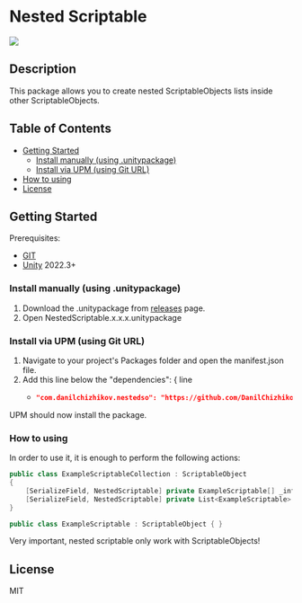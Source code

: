 # Nested Scriptable
![](https://img.shields.io/badge/unity-2022.3+-000.svg)

## Description
This package allows you to create nested ScriptableObjects lists inside other ScriptableObjects.


## Table of Contents
- [Getting Started](#Getting-Started)
    - [Install manually (using .unitypackage)](#Install-manually-(using-.unitypackage))
    - [Install via UPM (using Git URL)](#Install-via-UPM-(using-Git-URL))
- [How to using](#How-to-using)
- [License](#License)

## Getting Started
Prerequisites:
- [GIT](https://git-scm.com/downloads)
- [Unity](https://unity.com/releases/editor/archive) 2022.3+

### Install manually (using .unitypackage)
1. Download the .unitypackage from [releases](https://github.com/DanilChizhikov/nested-scriptable/releases/) page.
2. Open NestedScriptable.x.x.x.unitypackage

### Install via UPM (using Git URL)
1. Navigate to your project's Packages folder and open the manifest.json file.
2. Add this line below the "dependencies": { line
    - ```json title="Packages/manifest.json"
      "com.danilchizhikov.nestedso": "https://github.com/DanilChizhikov/nested-scriptable.git?path=Assets/Scriptable",
      ```
UPM should now install the package.

### How to using
In order to use it, it is enough to perform the following actions:
```csharp
public class ExampleScriptableCollection : ScriptableObject
{
    [SerializeField, NestedScriptable] private ExampleScriptable[] _infosArr;
    [SerializeField, NestedScriptable] private List<ExampleScriptable> _infosList;
}

public class ExampleScriptable : ScriptableObject { }
```

Very important, nested scriptable only work with ScriptableObjects!

## License

MIT